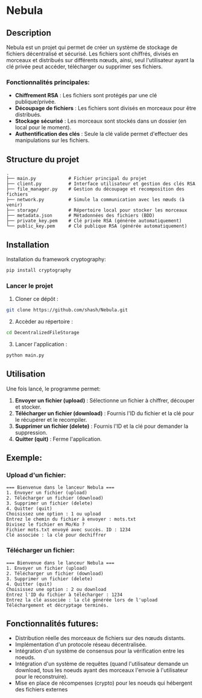# Nebula

## Description
Nebula est un projet qui permet de créer un système de stockage de fichiers décentralisé et sécurisé. Les fichiers sont chiffrés, divisés en morceaux et distribués sur différents nœuds, ainsi, seul l'utilisateur ayant la clé privée peut accéder, télécharger ou supprimer ses fichiers.

### Fonctionnalités principales:
- **Chiffrement RSA** : Les fichiers sont protégés par une clé publique/privée.
- **Découpage de fichiers** : Les fichiers sont divisés en morceaux pour être distribués.
- **Stockage sécurisé** : Les morceaux sont stockés dans un dossier (en local pour le moment).
- **Authentification des clés** : Seule la clé valide permet d'effectuer des manipulations sur les fichiers.

## Structure du projet

```
.
├── main.py            # Fichier principal du projet
├── client.py          # Interface utilisateur et gestion des clés RSA
├── file_manager.py    # Gestion du découpage et recomposition des fichiers
├── network.py         # Simule la communication avec les nœuds (à venir)
├── storage/           # Répertoire local pour stocker les morceaux
├── metadata.json      # Métadonnées des fichiers (BDD)
├── private_key.pem    # Clé privée RSA (générée automatiquement)
└── public_key.pem     # Clé publique RSA (générée automatiquement)
```

## Installation

Installation du framework cryptography:
```bash
pip install cryptography
```

### Lancer le projet
1. Cloner ce dépôt :
```bash
git clone https://github.com/shash/Nebula.git
```
2. Accèder au répertoire :
```bash
cd DecentralizedFileStorage
```
3. Lancer l'application :
```bash
python main.py
```

## Utilisation
Une fois lancé, le programme permet:
1. **Envoyer un fichier (upload)** : Sélectionne un fichier à chiffrer, découper et stocker.
2. **Télécharger un fichier (download)** : Fournis l'ID du fichier et la clé pour le récupérer et le recompiler.
3. **Supprimer un fichier (delete)** : Fournis l'ID et la clé pour demander la suppression.
4. **Quitter (quit)** : Ferme l'application.

## Exemple:
### Upload d'un fichier:
```
=== Bienvenue dans le lanceur Nebula ===
1. Envoyer un fichier (upload)
2. Télécharger un fichier (download)
3. Supprimer un fichier (delete)
4. Quitter (quit)
Choisissez une option : 1 ou upload
Entrez le chemin du fichier à envoyer : mots.txt
Divisez le fichier en Mo/Ko ? 
Fichier mots.txt envoyé avec succès. ID : 1234
Clé associée : la clé pour dechiffrer 
```

### Télécharger un fichier:
```
=== Bienvenue dans le lanceur Nebula ===
1. Envoyer un fichier (upload)
2. Télécharger un fichier (download)
3. Supprimer un fichier (delete)
4. Quitter (quit)
Choisissez une option : 2 ou download
Entrez l'ID du fichier à télécharger : 1234
Entrez la clé associée : la clé générée lors de l'upload
Téléchargement et décryptage terminés.
```

## Fonctionnalités futures:
- Distribution réelle des morceaux de fichiers sur des nœuds distants.
- Implémentation d'un protocole réseau décentralisée.
- Intégration d'un système de consensus pour la vérification entre les noeuds.
- Intégration d'un système de requêtes (quand l'utilisateur demande un download, tous les noeuds ayant des morceaux l'envoie à l'utilisateur pour le reconstruire).
- Mise en place de récompenses (crypto) pour les noeuds qui hébergent des fichiers externes

